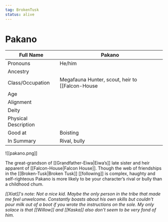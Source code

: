 ```yaml
---
tag: BrokenTusk
status: alive
---
```

# Pakano

| Full Name            | Pakano                       |
| -------------------- | ---------------------------- |
| Pronouns             | He/him                       |
| Ancestry             |  |
| Class/Occupation     | Megafauna Hunter, scout, heir to [[Falcon-House|Falcon House]]. |
| Age                  |                              |
| Alignment            |                              |
| Deity                |                              |
| Physical Description |                              |
| Good at              | Boisting                     |
| In Summary           | Rival, bully                 |

![[pakano.png]]

The great-grandson of [[Grandfather-Eiwa|Eiwa’s]] late sister and heir apparent of [[Falcon-House|Falcon House]].  Though the web of friendships in the [[Broken-Tusk|Broken Tusk]] [[following]] is complex, haughty and self-righteous Pakano is more likely to be your character’s rival or bully than a childhood chum.

*[[Xiat]]'s note: Not a nice kid. Maybe the only person in the tribe that made me feel unwelcome. Constantly boasts about his own skills but couldn't pour milk out of a boot if you wrote the instructions on the sole. My only solace is that [[Willow]] and [[Kaska]] also don't seem to be very fond of him.* 